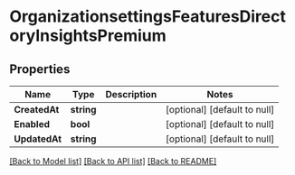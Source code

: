 # OrganizationsettingsFeaturesDirectoryInsightsPremium

## Properties
Name | Type | Description | Notes
------------ | ------------- | ------------- | -------------
**CreatedAt** | **string** |  | [optional] [default to null]
**Enabled** | **bool** |  | [optional] [default to null]
**UpdatedAt** | **string** |  | [optional] [default to null]

[[Back to Model list]](../README.md#documentation-for-models) [[Back to API list]](../README.md#documentation-for-api-endpoints) [[Back to README]](../README.md)


